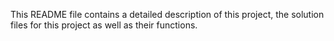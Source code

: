 This README file contains a detailed description of this project, the solution files for this project as well as their functions.

